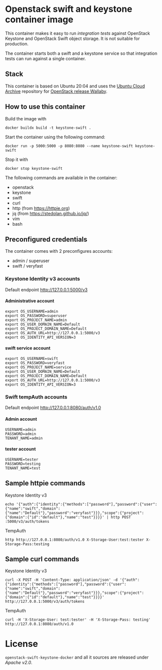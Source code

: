 # Openstack swift and keystone container image

This container makes it easy to run *integration tests* against OpenStack Keystone and OpenStack Swift object storage.
It is not suitable for production. 

The container starts both a swift and a keystone service so that integration
tests can run against a single container.

## Stack
This container is based on Ubuntu 20:04 and uses the
[Ubuntu Cloud Archive](https://wiki.ubuntu.com/OpenStack/CloudArchive) repository for
[OpenStack release Wallaby](https://docs.openstack.org/wallaby/install/).

## How to use this container
Build the image with

    docker buildx build -t keystone-swift .

Start the container using the following command:

    docker run -p 5000:5000 -p 8080:8080 --name keystone-swift keystone-swift

Stop it with

    docker stop keystone-swift

The following commands are available in the container:
- openstack
- keystone
- swift
- curl
- http (from https://httpie.org)
- jq (from https://stedolan.github.io/jq/)
- vim
- bash

## Preconfigured credentials
The container comes with 2 preconfigures accounts:
- admin / superuser
- swift / veryfast

### Keystone Identity v3 accounts 
Default endpoint http://127.0.0.1:5000/v3

#### Administrative account

    export OS_USERNAME=admin
    export OS_PASSWORD=superuser
    export OS_PROJECT_NAME=admin
    export OS_USER_DOMAIN_NAME=Default
    export OS_PROJECT_DOMAIN_NAME=Default
    export OS_AUTH_URL=http://127.0.0.1:5000/v3
    export OS_IDENTITY_API_VERSION=3

#### swift service account

    export OS_USERNAME=swift
    export OS_PASSWORD=veryfast
    export OS_PROJECT_NAME=service
    export OS_USER_DOMAIN_NAME=Default
    export OS_PROJECT_DOMAIN_NAME=Default
    export OS_AUTH_URL=http://127.0.0.1:5000/v3
    export OS_IDENTITY_API_VERSION=3

### Swift tempAuth accounts

Default endpoint http://127.0.0.1:8080/auth/v1.0

#### Admin account

    USERNAME=admin
    PASSWORD=admin
    TENANT_NAME=admin

#### tester account

    USERNAME=tester
    PASSWORD=testing
    TENANT_NAME=test


## Sample httpie commands

Keystone Identity v3

    echo '{"auth":{"identity":{"methods":["password"],"password":{"user":{"name":"swift","domain":{"name":"Default"},"password":"veryfast"}}},"scope":{"project":{"domain":{"id":"default"},"name":"test"}}}}' | http POST :5000/v3/auth/tokens

TempAuth

    http http://127.0.0.1:8080/auth/v1.0 X-Storage-User:test:tester X-Storage-Pass:testing 

## Sample curl commands

Keystone Identity v3

    curl -X POST -H 'Content-Type: application/json' -d '{"auth":{"identity":{"methods":["password"],"password":{"user":{"name":"swift","domain":{"name":"Default"},"password":"veryfast"}}},"scope":{"project":{"domain":{"id":"default"},"name":"test"}}}}' http://127.0.0.1:5000/v3/auth/tokens

TempAuth

    curl -H 'X-Storage-User: test:tester' -H 'X-Storage-Pass: testing' http://127.0.0.1:8080/auth/v1.0

# License

`openstack-swift-keystone-docker` and all it sources are released under *Apache v2.0*.
